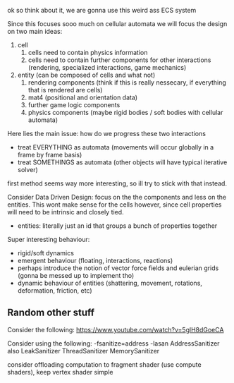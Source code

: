 

ok so think about it, we are gonna use this weird ass ECS system

Since this focuses sooo much on cellular automata we will focus the design on two main ideas:
1. cell
   1. cells need to contain physics information
   2. cells need to contain further components for other interactions (rendering, specialized interactions, game mechanics)
2. entity (can be composed of cells and what not)
   1. rendering components (think if this is really nessecary, if everything that is rendered are cells)
   2. mat4 (positional and orientation data)
   3. further game logic components
   4. physics components (maybe rigid bodies / soft bodies with cellular automata)

Here lies the main issue: how do we progress these two interactions
- treat EVERYTHING as automata (movements will occur globally in a frame by frame basis)
- treat SOMETHINGS as automata (other objects will have typical iterative solver)

first method seems way more interesting, so ill try to stick with that instead.

Consider Data Driven Design: focus on the the components and less on the entities. This wont make sense for the cells however, since cell properties will need to be intrinsic and closely tied.
- entities: literally just an id that groups a bunch of properties together


Super interesting behaviour:
- rigid/soft dynamics
- emergent behaviour (floating, interactions, reactions)
- perhaps introduce the notion of vector force fields and eulerian grids (gonna be messed up to implement tho)
- dynamic behaviour of entities (shattering, movement, rotations, deformation, friction, etc)

## Random other stuff
Consider the following: https://www.youtube.com/watch?v=5glH8dGoeCA 

Consider using the following: -fsanitize=address -lasan AddressSanitizer also LeakSanitizer ThreadSanitizer MemorySanitizer

consider offloading computation to fragment shader (use compute shaders), keep vertex shader simple